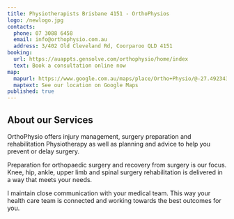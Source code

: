 ```yaml
---
title: Physiotherapists Brisbane 4151 - OrthoPhysios
logo: /newlogo.jpg
contacts:
  phone: 07 3088 6458
  email: info@orthophysio.com.au
  address: 3/402 Old Cleveland Rd, Coorparoo QLD 4151
booking:
  url: https://auappts.gensolve.com/orthophysio/home/index
  text: Book a consultation online now
map:
  mapurl: https://www.google.com.au/maps/place/Ortho+Physio/@-27.4923438,153.0633322,17z/data=!4m5!3m4!1s0x6b915bb5a34b94f3:0xa1c099e0faef886b!8m2!3d-27.4921476!4d153.0630597
  maptext: See our location on Google Maps
published: true
---
```

## About our Services

OrthoPhysio offers injury management, surgery preparation and rehabilitation Physiotherapy as well as planning and advice to help you prevent or delay surgery.

Preparation for orthopaedic surgery and recovery from surgery is our focus. Knee, hip, ankle, upper limb and spinal surgery rehabilitation is delivered in a way that meets your needs.

I maintain close communication with your medical team. This way your health care team is connected and working towards the best outcomes for you.